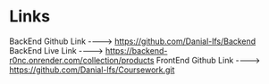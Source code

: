# Links

BackEnd Github Link  ---->   https://github.com/Danial-lfs/Backend                                                               
BackEnd Live Link    ---->   https://backend-r0nc.onrender.com/collection/products
FrontEnd Github Link ---->   https://github.com/Danial-lfs/Coursework.git
